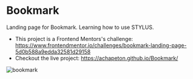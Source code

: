 # Bookmark
Landing page for Bookmark. Learning how to use STYLUS.

- This project is a Frontend Mentors's challenge: https://www.frontendmentor.io/challenges/bookmark-landing-page-5d0b588a9edda32581d29158
- Checkout the live project: https://achapeton.github.io/Bookmark/

![bookmark](https://repository-images.githubusercontent.com/267974106/2b03d980-a1d5-11ea-9e4f-6248509b7be7)

